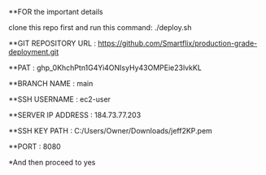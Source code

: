 **FOR the important details

clone this repo first and run this command: ./deploy.sh


**GIT REPOSITORY URL : https://github.com/Smartflix/production-grade-deployment.git


**PAT : 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

**BRANCH NAME : main

**SSH USERNAME : ec2-user

**SERVER IP ADDRESS : 184.73.77.203

**SSH KEY PATH : C:/Users/Owner/Downloads/jeff2KP.pem

**PORT : 8080


*And then proceed to yes



